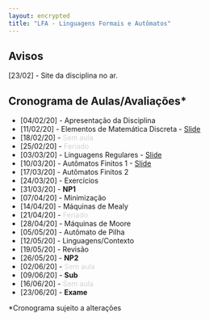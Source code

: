 ```yaml
---
layout: encrypted
title: "LFA - Linguagens Formais e Autômatos"
---
```


## Avisos

[23/02] - Site da disciplina no ar.

## Cronograma de Aulas/Avaliações*

- [04/02/20] - Apresentação da Disciplina
- [11/02/20] - Elementos de Matemática Discreta - <a href="/lfa/Aula1.pdf" target="_blank">Slide</a>
- [18/02/20] - <font color=lightgray>Sem aula</font>
- [25/02/20] - <font color=lightgray>Feriado</font>
- [03/03/20] - Linguagens Regulares - <a href="/lfa/Aula2.pdf" target="_blank">Slide</a>
- [10/03/20] - Autômatos Finitos 1 - <a href="/lfa/Aula4.pdf" target="_blank">Slide</a>
- [17/03/20] - Autômatos Finitos 2
- [24/03/20] - Exercícios
- [31/03/20] - <b>NP1</b>
- [07/04/20] - Minimização
- [14/04/20] - Máquinas de Mealy
- [21/04/20] - <font color=lightgray>Feriado</font>
- [28/04/20] - Máquinas de Moore
- [05/05/20] - Autômato de Pilha
- [12/05/20] - Linguagens/Contexto
- [19/05/20] - Revisão
- [26/05/20] - <b>NP2</b>
- [02/06/20] - <font color=lightgray>Sem aula</font>
- [09/06/20] - <b>Sub</b>
- [16/06/20] - <font color=lightgray>Sem aula</font>
- [23/06/20] - <b>Exame</b>


*Cronograma sujeito a alterações